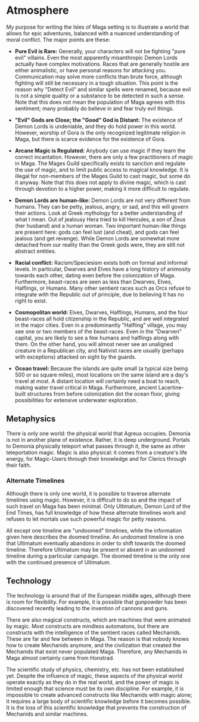 Atmosphere
==========
My purpose for writing the Isles of Maga setting is to illustrate a world that allows for epic adventures, balanced with a nuanced understanding of moral conflict. The major points are these:

- **Pure Evil is Rare:** Generally, your characters will not be fighting "pure evil" villains. Even the most apparently misanthropic Demon Lords actually have complex motivations. Races that are generally hostile are either animalistic, or have personal reasons for attacking you. Communication may solve more conflicts than brute force, although fighting will still be necessary in a tough situation. This point is the reason why "Detect Evil" and similar spells were renamed, because evil is not a simple quality or a substance to be detected in such a sense. Note that this does not mean the population of Maga agrees with this sentiment; many probably do believe in and fear truly evil things.

- **"Evil" Gods are Close; the "Good" God is Distant:** The existence of Demon Lords is undeniable, and they do hold power in this world. However, worship of Gora is the only recognized legitimate religion in Maga, but there is scarce evidence for the existence of Gora.

- **Arcane Magic is Regulated:** Anybody can use magic if they learn the correct incantation. However, there are only a few practitioners of magic in Maga. The Mages Guild specifically exists to sanction and regulate the use of magic, and to limit public access to magical knowledge. It is illegal for non-members of the Mages Guild to cast magic, but some do it anyway. Note that this does not apply to divine magic, which is cast through devotion to a higher power, making it more difficult to regulate.

- **Demon Lords are human-like:** Demon Lords are not very different from humans. They can be petty, jealous, angry, or sad, and this will govern their actions. Look at Greek mythology for a better understanding of what I mean. Out of jealousy Hera tried to kill Hercules, a son of Zeus (her husband) and a human woman. Two important human-like things are present here: gods can feel lust (and cheat), and gods can feel jealous (and get revenge). While Demon Lords are somewhat more detached from our reality than the Greek gods were, they are still not abstract entities.

- **Racial conflict:** Racism/Speciesism exists both on formal and informal levels. In particular, Dwarves and Elves have a long history of animosity towards each other, dating even before the colonization of Maga. Furthermore, beast-races are seen as less than Dwarves, Elves, Halflings, or Humans. Many other sentient races such as Orcs refuse to integrate with the Republic out of principle, due to believing it has no right to exist.

- **Cosmopolitan world:** Elves, Dwarves, Halflings, Humans, and the four beast-races all hold citizenship in the Republic, and are well integrated in the major cities. Even in a predominantly "Halfling" village, you may see one or two members of the beast-races. Even in the "Dwarven" capital, you are likely to see a few humans and halflings along with them. On the other hand, you will almost never see an unaligned creature in a Republican city, and Nativist races are usually (perhaps with exceptions) attacked on sight by the guards.

- **Ocean travel:** Because the islands are quite small (a typical size being 500 or so square miles), most locations on the same island are a day's travel at most. A distant location will certainly need a boat to reach, making water travel critical in Maga. Furthermore, ancient Lacertine-built structures from before colonization dot the ocean floor, giving possibilities for extensive underwater exploration.

Metaphysics
-----------
There is only one world: the physical world that Agreus occupies. Demonia is not in another plane of existence. Rather, it is deep underground. Portals to Demonia physically teleport what passes through it, the same as other teleportation magic. Magic is also physical: it comes from a creature's life energy, for Magic-Users through their knowledge and for Clerics through their faith.

### Alternate Timelines

Although there is only one world, it is possible to traverse alternate timelines using magic. However, it is difficult to do so and the impact of such travel on Maga has been minimal. Only Ultimatum, Demon Lord of the End Times, has full knowledge of how these alternate timelines work and refuses to let mortals use such powerful magic for petty reasons.

All except one timeline are "undoomed" timelines, while the information given here describes the doomed timeline. An undoomed timeline is one that Ultimatum eventually abandons in order to shift towards the doomed timeline. Therefore Ultimatum may be present or absent in an undoomed timeline during a particular campaign. The doomed timeline is the only one with the continued presence of Ultimatum.

Technology
----------
The technology is around that of the European middle ages, although there is room for flexibility. For example, it is possible that gunpowder has been discovered recently leading to the invention of cannons and guns.

There are also magical constructs, which are machines that were animated by magic. Most constructs are mindless automatons, but there are constructs with the intelligence of the sentient races called Mechanids. These are far and few between in Maga. The reason is that nobody knows how to create Mechanids anymore, and the civilization that created the Mechanids that exist never populated Maga. Therefore, any Mechanids in Maga almost certainly came from Honstrad.

The scientific study of physics, chemistry, etc. has not been established yet. Despite the influence of magic, these aspects of the physical world operate exactly as they do in the real world, and the power of magic is limited enough that science must be its own discipline. For example, it is impossible to create advanced constructs like Mechanids with magic alone; it requires a large body of scientific knowledge before it becomes possible. It is the loss of this scientific knowledge that prevents the construction of Mechanids and similar machines.

